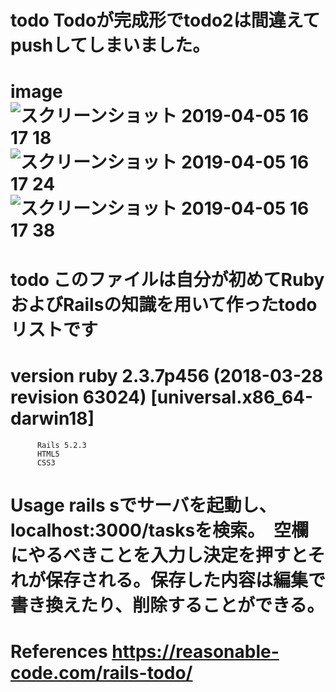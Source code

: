 # todo  Todoが完成形でtodo2は間違えてpushしてしまいました。
# image ![スクリーンショット 2019-04-05 16 17 18](https://user-images.githubusercontent.com/48580315/55610840-bc88de80-57be-11e9-9f65-88e54e7fe1bb.png)  ![スクリーンショット 2019-04-05 16 17 24](https://user-images.githubusercontent.com/48580315/55610948-007be380-57bf-11e9-830a-bc3552b75953.png) ![スクリーンショット 2019-04-05 16 17 38](https://user-images.githubusercontent.com/48580315/55610970-17223a80-57bf-11e9-9c25-6cbae2ed61e6.png)

# todo  このファイルは自分が初めてRubyおよびRailsの知識を用いて作ったtodoリストです
# version ruby 2.3.7p456 (2018-03-28 revision 63024) [universal.x86_64-darwin18]
          Rails 5.2.3
          HTML5
          CSS3
# Usage  rails sでサーバを起動し、localhost:3000/tasksを検索。　空欄にやるべきことを入力し決定を押すとそれが保存される。保存した内容は編集で書き換えたり、削除することができる。
# References https://reasonable-code.com/rails-todo/
